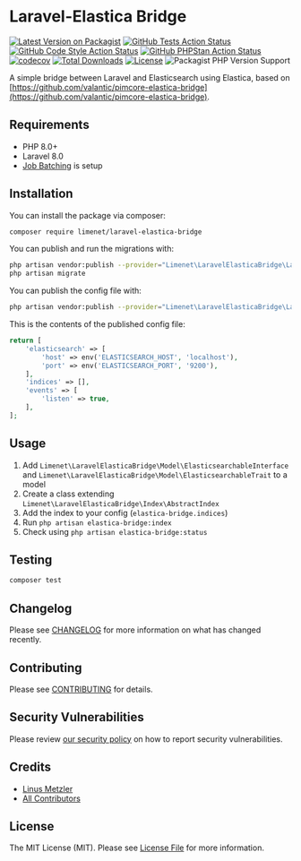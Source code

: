 # Laravel-Elastica Bridge

[![Latest Version on Packagist](https://img.shields.io/packagist/v/limenet/laravel-elastica-bridge.svg?style=flat)](https://packagist.org/packages/limenet/laravel-elastica-bridge)
[![GitHub Tests Action Status](https://img.shields.io/github/actions/workflow/status/limenet/laravel-elastica-bridge/run-tests.yml?label=tests)](https://github.com/limenet/laravel-elastica-bridge/actions/workflows/run-tests.yml)
[![GitHub Code Style Action Status](https://img.shields.io/github/actions/workflow/status/limenet/laravel-elastica-bridge/fix-php-code-style-issues.yml?label=code%20style)](https://github.com/limenet/laravel-elastica-bridge/actions/workflows/fix-php-code-style-issues.yml)
[![GitHub PHPStan Action Status](https://img.shields.io/github/actions/workflow/status/limenet/laravel-elastica-bridge/phpstan.yml?label=phpstan)](https://github.com/limenet/laravel-elastica-bridge/actions/workflows/phpstan.yml)
[![codecov](https://codecov.io/github/limenet/laravel-elastica-bridge/branch/main/graph/badge.svg?token=2ZE85IILKR)](https://codecov.io/github/limenet/laravel-elastica-bridge)
[![Total Downloads](https://img.shields.io/packagist/dt/limenet/laravel-elastica-bridge.svg?style=flat)](https://packagist.org/packages/limenet/laravel-elastica-bridge)
[![License](https://img.shields.io/github/license/limenet/laravel-elastica-bridge)](LICENSE.md)
![Packagist PHP Version Support](https://img.shields.io/packagist/php-v/limenet/laravel-elastica-bridge)

A simple bridge between Laravel and Elasticsearch using Elastica, based on [https://github.com/valantic/pimcore-elastica-bridge](https://github.com/valantic/pimcore-elastica-bridge).


## Requirements

- PHP 8.0+
- Laravel 8.0
- [Job Batching](https://laravel.com/docs/8.x/queues#job-batching) is setup

## Installation

You can install the package via composer:

```bash
composer require limenet/laravel-elastica-bridge
```

You can publish and run the migrations with:

```bash
php artisan vendor:publish --provider="Limenet\LaravelElasticaBridge\LaravelElasticaBridgeServiceProvider" --tag="elastica-bridge-migrations"
php artisan migrate
```

You can publish the config file with:
```bash
php artisan vendor:publish --provider="Limenet\LaravelElasticaBridge\LaravelElasticaBridgeServiceProvider" --tag="elastica-bridge-config"
```

This is the contents of the published config file:

```php
return [
    'elasticsearch' => [
        'host' => env('ELASTICSEARCH_HOST', 'localhost'),
        'port' => env('ELASTICSEARCH_PORT', '9200'),
    ],
    'indices' => [],
    'events' => [
        'listen' => true,
    ],
];

```

## Usage

1. Add `Limenet\LaravelElasticaBridge\Model\ElasticsearchableInterface` and `Limenet\LaravelElasticaBridge\Model\ElasticsearchableTrait` to a model
2. Create a class extending `Limenet\LaravelElasticaBridge\Index\AbstractIndex`
3. Add the index to your config (`elastica-bridge.indices`)
4. Run `php artisan elastica-bridge:index`
5. Check using `php artisan elastica-bridge:status`

## Testing

```bash
composer test
```

## Changelog

Please see [CHANGELOG](CHANGELOG.md) for more information on what has changed recently.

## Contributing

Please see [CONTRIBUTING](.github/CONTRIBUTING.md) for details.

## Security Vulnerabilities

Please review [our security policy](../../security/policy) on how to report security vulnerabilities.

## Credits

- [Linus Metzler](https://github.com/limenet)
- [All Contributors](../../contributors)

## License

The MIT License (MIT). Please see [License File](LICENSE.md) for more information.
